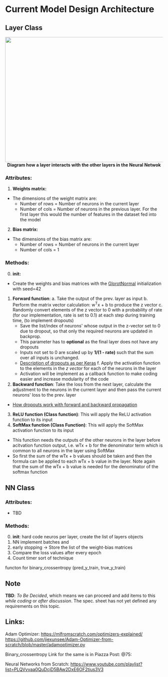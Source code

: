 # Current Model Design Architecture

## Layer Class
<p align="center">
  <img width="1600" height="400" src="https://i.imgur.com/RG5dstB.png"><br>
  <b>Diagram how a layer interacts with the other layers in the Neural Netwok</b>
</p>

### Attributes:
1. **Weights matrix:**
  - The dimensions of the weight matrix are:
    - Number of rows = Number of neurons in the current layer
    - Number of cols = Number of neurons in the previous layer. For the first layer this would the number of features in the dataset fed into the model
2. **Bias matrix:**
  - The dimensions of the bias matrix are:
    - Number of rows = Number of neurons in the current layer
    - Number of cols = 1
### Methods:
0. **init:** 
  - Create the weights and bias matrices with the [GlorotNormal](http://proceedings.mlr.press/v9/glorot10a/glorot10a.pdf) initialization with seed=42
1. **Forward function**:
  a. Take the output of the prev. layer as input
  b. Perform the matrix vector calculation: w<sup>T</sup>x + b to produce the z vector
  c. Randomly convert elements of the z vector to 0 with a probability of rate (for our implementation, rate is set to 0.1) at each step during training time, (to implement dropouts)
    - Save the list/index of neurons' whose output in the z-vector set to 0 due to dropout, so that only the required neurons are updated in backprop.
    - This parameter has to **optional** as the final layer does not have any dropouts
    - Inputs not set to 0 are scaled up by **1/(1 - rate)** such that the sum over all inputs is unchanged.
    * [Description of dropouts as per Keras](https://keras.io/api/layers/regularization_layers/dropout/)
  f. Apply the activation function to the elements in the *z vector* for each of the neurons in the layer
    - Activation will be implement as a callback function to make coding easier and increase modularity of the code
2. **Backward function**: Take the loss from the next layer, calculate the adjustment to the neurons in the current layer and then pass the current neurons' loss to the prev. layer
  - [How dropouts work with forward and backward propagation](https://stats.stackexchange.com/questions/219236/dropout-forward-prop-vs-back-prop-in-machine-learning-neural-network)
3. **ReLU function (Class function)**: This will apply the ReLU activation function to its input
4. **SoftMax function (Class Function)**: This will apply the SoftMax activation function to its input
  - This function needs the outputs of the other neurons in the layer before acitvation function output, i.e. wTx + b for the denominator term which is common to all neurons in the layer using SoftMax
  - So first the sum of the wTx + b values should be taken and then the formula can be applied to each wTx + b value in the layer. Note again that the sum of the wTx + b value is needed for the denominator of the softmax function

## NN Class
### Attributes:
  - TBD
### Methods:
  0. **init**: hard code neuros per layer, create the list of layers objects
  1. NN implement batches and 
  2. early stopping -> Store the list of the weight-bias matrices
  3. Compare the loss values after every epoch
  4. Count timer sort of technique

functon for binary_crossentropy (pred_y_train, true_y_train)

## Note
**TBD**: *To Be Decided*, which means we can proceed and add items to this *while coding* or *after discussion*. The spec. sheet has not yet defined any requirements on this topic.

## Links:
Adam Optimizer:
https://mlfromscratch.com/optimizers-explained/
https://github.com/jiexunsee/Adam-Optimizer-from-scratch/blob/master/adamoptimizer.py


Binary_crossentropy
Link for the same is in Piazza Post: @75:

Neural Networks from Scratch: https://www.youtube.com/playlist?list=PLQVvvaa0QuDcjD5BAw2DxE6OF2tius3V3
